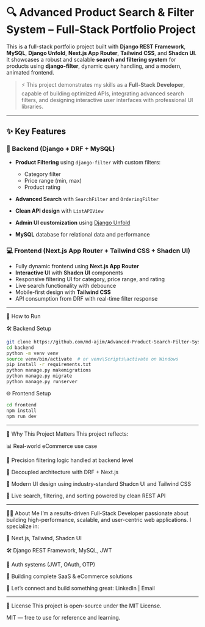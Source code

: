 # 🔍 Advanced Product Search & Filter System – Full-Stack Portfolio Project

This is a full-stack portfolio project built with **Django REST Framework**, **MySQL**, **Django Unfold**, **Next.js App Router**, **Tailwind CSS**, and **Shadcn UI**. It showcases a robust and scalable **search and filtering system** for products using **django-filter**, dynamic query handling, and a modern, animated frontend.

> ⚡ This project demonstrates my skills as a **Full-Stack Developer**, capable of building optimized APIs, integrating advanced search filters, and designing interactive user interfaces with professional UI libraries.

---

## ✨ Key Features

### 🔧 Backend (Django + DRF + MySQL)

* **Product Filtering** using `django-filter` with custom filters:

  * Category filter
  * Price range (min, max)
  * Product rating
* **Advanced Search** with `SearchFilter` and `OrderingFilter`
* **Clean API design** with `ListAPIView`
* **Admin UI customization** using [Django Unfold](https://github.com/md-ajim/django-admin-custom)
* **MySQL** database for relational data and performance

### 💻 Frontend (Next.js App Router + Tailwind CSS + Shadcn UI)

* Fully dynamic frontend using **Next.js App Router**
* **Interactive UI** with **Shadcn UI** components
* Responsive filtering UI for category, price range, and rating
* Live search functionality with debounce
* Mobile-first design with **Tailwind CSS**
* API consumption from DRF with real-time filter response

---

🚀 How to Run

🛠 Backend Setup

```bash
git clone https://github.com/md-ajim/Advanced-Product-Search-Filter-System.git
cd backend
python -m venv venv
source venv/bin/activate  # or venv\Scripts\activate on Windows
pip install -r requirements.txt
python manage.py makemigrations
python manage.py migrate
python manage.py runserver
```

🌐 Frontend Setup

```bash
cd frontend
npm install
npm run dev
```

---

🧠 Why This Project Matters
This project reflects:

📊 Real-world eCommerce use case

🎯 Precision filtering logic handled at backend level

🧹 Decoupled architecture with DRF + Next.js

🎨 Modern UI design using industry-standard Shadcn UI and Tailwind CSS

🔄 Live search, filtering, and sorting powered by clean REST API

---

👨‍💻 About Me
I’m a results-driven Full-Stack Developer passionate about building high-performance, scalable, and user-centric web applications. I specialize in:

🔗 Next.js, Tailwind, Shadcn UI

🛠 Django REST Framework, MySQL, JWT

🔐 Auth systems (JWT, OAuth, OTP)

💼 Building complete SaaS & eCommerce solutions

📨 Let’s connect and build something great: LinkedIn | Email

---

🪪 License
This project is open-source under the MIT License.


MIT — free to use for reference and learning.


